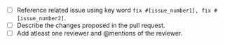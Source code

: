 - [ ] Reference related issue using key word `fix #[issue_number1], fix #[issue_number2]`.
- [ ] Describe the changes proposed in the pull request.
- [ ] Add atleast one reviewer and @mentions of the reviewer.
